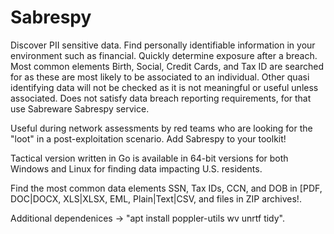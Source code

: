 # Sabrespy

Discover PII sensitive data. Find personally identifiable information in your environment such as financial. Quickly determine exposure after a breach. Most common elements Birth, Social, Credit Cards, and Tax ID are searched for as these are most likely to be associated to an individual. Other quasi identifying data will not be checked as it is not meaningful or useful unless associated. Does not satisfy data breach reporting requirements, for that use Sabreware Sabrespy service.

Useful during network assessments by red teams who are looking for the "loot" in a post-exploitation scenario. Add Sabrespy to your toolkit!

Tactical version written in Go is available in 64-bit versions for both Windows and Linux for finding data impacting U.S. residents.

Find the most common data elements SSN, Tax IDs, CCN, and DOB in [PDF, DOC|DOCX, XLS|XLSX, EML, Plain|Text|CSV, and files in ZIP archives!.

Additional dependenices -> "apt install poppler-utils wv unrtf tidy".

